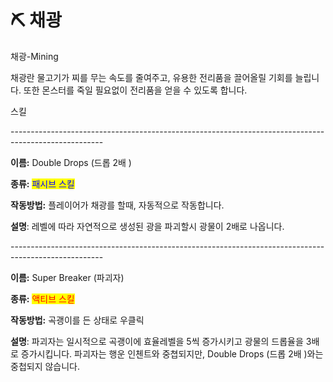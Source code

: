 # ⛏️ 채광

채광-Mining



채광란 물고기가 찌를 무는 속도를 줄여주고, 유용한 전리품을 끌어올릴 기회를 늘립니다. 또한 몬스터를 죽일 필요없이 전리품을 얻을 수 있도록 합니다.



스킬

\-----------------------------------------------------------------------------------------------------

**이름:** Double Drops (드롭 2배 )

**종류:** <mark style="color:blue;">패시브 스킬</mark>

**작동방법:** 플레이어가 채광를 할때, 자동적으로 작동합니다.

**설명**: 레벨에 따라 자연적으로 생성된 광을 파괴할시 광물이 2배로 나옵니다.

\-----------------------------------------------------------------------------------------------------

**이름:** Super Breaker (파괴자)

**종류:** <mark style="color:red;">액티브 스킬</mark>

**작동방법:** 곡괭이를 든 상태로 우클릭

**설명**: 파괴자는 일시적으로 곡괭이에 효율레벨을 5씩 증가시키고 광물의 드롭율을 3배로 증가시킵니다. 파괴자는 행운 인첸트와 중쳡되지만, Double Drops (드롭 2배 )와는 중첩되지 않습니다.
